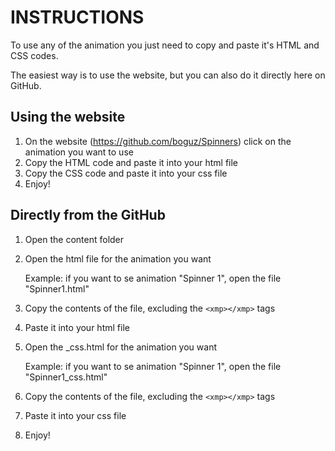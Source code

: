# INSTRUCTIONS

To use any of the animation you just need to copy and paste it's HTML and CSS codes.

The easiest way is to use the website, but you can also do it directly here on GitHub.



## Using the website
1. On the website (https://github.com/boguz/Spinners) click on the animation you want to use
2. Copy the HTML code and paste it into your html file
3. Copy the CSS code and paste it into your css file
4. Enjoy!

## Directly from the GitHub
1. Open the content folder
2. Open the html file for the animation you want

   Example: if you want to se animation "Spinner 1", open the file "Spinner1.html"

3. Copy the contents of the file, excluding the ```<xmp></xmp>``` tags
4. Paste it into your html file
5. Open the _css.html for the animation you want

   Example: if you want to se animation "Spinner 1", open the file "Spinner1_css.html"

6. Copy the contents of the file, excluding the ```<xmp></xmp>``` tags
7. Paste it into your css file
8. Enjoy!
